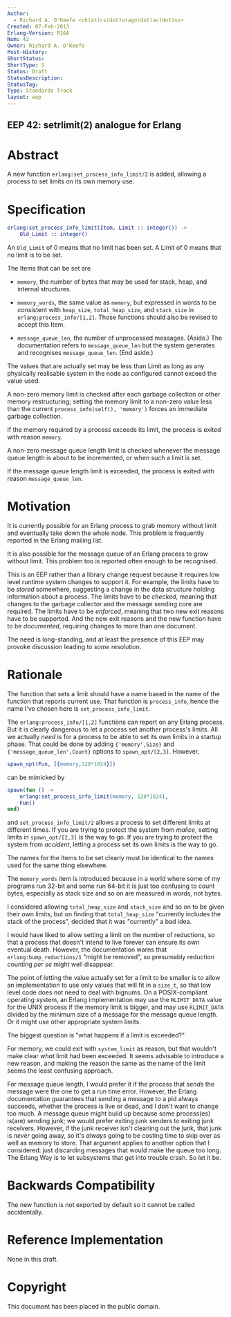 ```yaml
---
Author:
  - Richard A. O'Keefe <ok(at)cs(dot)otago(dot)ac(dot)nz>
Created: 07-Feb-2013
Erlang-Version: R16A
Num: 42
Owner: Richard A. O'Keefe
Post-History: 
ShortStatus: 
ShortType: S
Status: Draft
StatusDescription: 
StatusTag: 
Type: Standards Track
layout: eep
---
```

EEP 42: setrlimit(2) analogue for Erlang
----

Abstract
========

A new function `erlang:set_process_info_limit/2` is added,
allowing a process to set limits on its own memory use.

Specification
=============

```erlang
erlang:set_process_info_limit(Item, Limit :: integer()) ->
    Old_Limit :: integer()
```

An `Old_Limit` of 0 means that no limit has been set.
A Limit of 0 means that no limit is to be set.

The Items that can be set are

- `memory`, the number of bytes that may be used for stack, heap, and
internal structures.

- `memory_words`, the same value as `memory`, but expressed in
words to be consistent with `heap_size`, `total_heap_size`, and
`stack_size` in `erlang:process_info/[1,2]`.  Those functions should
also be revised to accept this Item.

- `message_queue_len`, the number of unprocessed messages.
(Aside.) The documentation refers to `message_queue_len`
but the system generates and recognises `message_queue_len`.
(End aside.)

The values that are actually set may be less than Limit as
long as any physically realisable system in the node as
configured cannot exceed the value used.

A non-zero memory limit is checked after each garbage
collection or other memory restructuring; setting the memory
limit to a non-zero value less than the current
`process_info(self(), 'memory')` forces an immediate garbage
collection.

If the memory required by a process exceeds its limit, the
process is exited with reason `memory`.

A non-zero message queue length limit is checked whenever
the message queue length is about to be incremented, or
when such a limit is set.

If the message queue length limit is exceeded, the process
is exited with reason `message_queue_len`.

Motivation
==========

It is currently possible for an Erlang process to grab
memory without limit and eventually take down the whole
node.  This problem is frequently reported in the Erlang
mailing list.

It is also possible for the message queue of an Erlang
process to grow without limit.  This problem too is
reported often enough to be recognised.

This is an EEP rather than a library change request because
it requires low level runtime system changes to support it.
For example, the limits have to be _stored_ somewhere,
suggesting a change in the data structure holding information
about a process.  The limits have to be _checked_, meaning
that changes to the garbage collector and the message sending
core are required.  The limits have to be _enforced_,
meaning that two new exit reasons have to be supported.  And
the new exit reasons and the new function have to be
_documented_, requiring changes to more than one document.

The need is long-standing, and at least the presence of this
EEP may provoke discussion leading to _some_ resolution.

Rationale
=========

The function that sets a limit should have a name based
in the name of the function that reports current use.
That function is `process_info`, hence the name I've
chosen here is `set_process_info_limit`.

The `erlang:process_info/[1,2]` functions can report on
any Erlang process.  But it is clearly dangerous to let
a process set another process's limits.  All we actually
_need_ is for a process to be able to set its own limits
in a startup phase.  That could be done by adding
`{'memory',Size}` and `{'message_queue_len',Count}` options
to `spawn_opt/[2,3]`.  However,

```erlang
spawn_opt(Fun, [{memory,128*1024}])
```

can be mimicked by

```erlang
spawn(fun () ->
    erlang:set_process_info_limit(memory, 128*1024),
    Fun()
end)
```

and `set_process_info_limit/2` allows a process to set
different limits at different times.  If you are trying
to protect the system from _malice_, setting limits in
`spawn_opt/[2,3]` is the way to go.  If you are trying to
protect the system from _accident_, letting a process
set its own limits is the way to go.

The names for the Items to be set clearly must be identical
to the names used for the same thing elsewhere.

The `memory_words` item is introduced because in a world where
some of my programs run 32-bit and some run 64-bit it is just
too confusing to count bytes, especially as stack size and so
on are measured in words, not bytes.

I considered allowing `total_heap_size` and `stack_size` and so on
to be given their own limits, but on finding that `total_heap_size`
"currently includes the stack of the process", decided that it
was "currently" a bad idea.

I would have liked to allow setting a limit on the number
of reductions, so that a process that doesn't intend to
live forever can ensure its own eventual death.  However,
the documentation warns that `erlang:bump_reductions/1`
"might be removed", so presumably reduction counting
_per se_ might well disappear.

The point of letting the value actually set for a limit
to be smaller is to allow an implementation to use only
values that will fit in a `size_t`, so that low level
code does not need to deal with bignums.  On a
POSIX-compliant operating system, an Erlang implementation
may use the `RLIMIT_DATA` value for the UNIX process
if the memory limit is bigger, and may use `RLIMIT_DATA`
divided by the minimum size of a message for the message
queue length.  Or it might use other appropriate system
limits.

The biggest question is "what happens if a limit is exceeded?"

For memory, we could exit with `system_limit` as reason, but
that wouldn't make clear _what_ limit had been exceeded.  It
seems advisable to introduce a new reason, and making the
reason the same as the name of the limit seems the least
confusing approach.

For message queue length, I would prefer it if the process
that _sends_ the message were the one to get a run time error.
However, the Erlang documentation guarantees that sending a
message to a pid always succeeds, whether the process is live
or dead, and I don't want to change too much.  A message queue
might build up because some process(es) is(are) sending junk;
we would prefer exiting junk senders to exiting junk receivers.
However, if the junk receiver isn't cleaning out the junk, that
junk is _never_ going away, so it's _always_ going to be costing
time to skip over as well as memory to store.  That argument
applies to another option that I considered: just discarding
messages that would make the queue too long.  The Erlang Way is
to let subsystems that get into trouble crash.  So let it be.

Backwards Compatibility
=======================

The new function is not exported by default
so it cannot be called accidentally.

Reference Implementation
========================

None in this draft.

Copyright
=========

This document has been placed in the public domain.

[EmacsVar]: <> "Local Variables:"
[EmacsVar]: <> "mode: indented-text"
[EmacsVar]: <> "indent-tabs-mode: nil"
[EmacsVar]: <> "sentence-end-double-space: t"
[EmacsVar]: <> "fill-column: 70"
[EmacsVar]: <> "coding: utf-8"
[EmacsVar]: <> "End:"
[VimVar]: <> " vim: set fileencoding=utf-8 expandtab shiftwidth=4 softtabstop=4: "